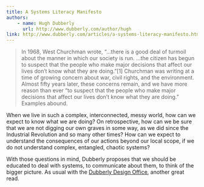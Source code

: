 ```yaml
---
title: A Systems Literacy Manifesto
authors:
    - name: Hugh Dubberly
      url: http://www.dubberly.com/author/hugh
link: http://www.dubberly.com/articles/a-systems-literacy-manifesto.html
---
```


> In 1968, West Churchman wrote, “…there is a good deal of turmoil about the manner in which our society is run. …the citizen has begun to suspect that the people who make major decisions that affect our lives don’t know what they are doing.”[1] Churchman was writing at a time of growing concern about war, civil rights, and the environment. Almost fifty years later, these concerns remain, and we have more reason than ever “to suspect that the people who make major decisions that affect our lives don’t know what they are doing.” Examples abound.

When we live in such a complex, interconnected, messy world, how can we expect to know what we are doing? On retrospective, how can we be sure that we are not digging our own graves in some way, as we did since the Industrial Revolution and so many other times? How can we expect to understand the consequences of our actions beyond our local scope, if we do not understand complex, entangled, chaotic systems?

With those questions in mind, Dubberly proposes that we should be educated to deal with systems, to communicate about them, to think of the bigger picture. As usual with the [Dubberly Design Office](http://www.dubberly.com/), another great read.